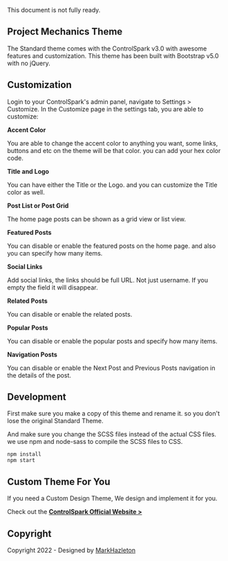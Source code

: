 This document is not fully ready.

## Project Mechanics Theme
The Standard theme comes with the ControlSpark v3.0 with awesome features and customization. This theme has been built with Bootstrap v5.0 with no jQuery.

## Customization

Login to your ControlSpark's admin panel, navigate to Settings > Customize. In the Customize page in the settings tab, you are able to customize:

**Accent Color**

You are able to change the accent color to anything you want, some links, buttons and etc on the theme will be that color. you can add your hex color code.

**Title and Logo**

You can have either the Title or the Logo. and you can customize the Title color as well.

**Post List or Post Grid**

The home page posts can be shown as a grid view or list view.

**Featured Posts**

You can disable or enable the featured posts on the home page. and also you can specify how many items.

**Social Links**

Add social links, the links should be full URL. Not just username. If you empty the field it will disappear.

**Related Posts**

You can disable or enable the related posts.

**Popular Posts**

You can disable or enable the popular posts and specify how many items.

**Navigation Posts**

You can disable or enable the Next Post and Previous Posts navigation in the details of the post.

## Development
First make sure you make a copy of this theme and rename it. so you don't lose the original Standard Theme.

And make sure you change the SCSS files instead of the actual CSS files. we use npm and node-sass to compile the SCSS files to CSS.

```
npm install
npm start
```

## Custom Theme For You
If you need a Custom Design Theme, We design and implement it for you.

Check out the **[ControlSpark Official Website >](https://ControlSpark.net/)**


## Copyright
Copyright 2022 - Designed by [MarkHazleton](https://github.com/markhazleton)

